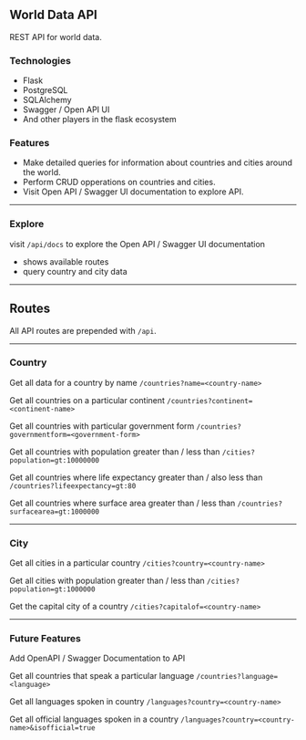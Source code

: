 ## World Data API
REST API for world data.

### Technologies
- Flask
- PostgreSQL
- SQLAlchemy
- Swagger / Open API UI
- And other players in the flask ecosystem

### Features

- Make detailed queries for information about countries and cities around the world.
- Perform CRUD opperations on countries and cities.
- Visit Open API / Swagger UI documentation to explore API.

---

### Explore

visit `/api/docs` to explore the Open API / Swagger UI documentation
- shows available routes
- query country and city data

---

## Routes

All API routes are prepended with `/api`.

---

### Country
Get all data for a country by name
`/countries?name=<country-name>`

Get all countries on a particular continent
`/countries?continent=<continent-name>`

Get all countries with particular government form
`/countries?governmentform=<government-form>`

Get all countries with population greater than / less than
`/cities?population=gt:10000000`

Get all countries where life expectancy greater than / also less than
`/countries?lifeexpectancy=gt:80`

Get all countries where surface area greater than / less than
`/countries?surfacearea=gt:1000000`


---

### City
Get all cities in a particular country
`/cities?country=<country-name>`

Get all cities with population greater than / less than
`/cities?population=gt:1000000`

Get the capital city of a country
`/cities?capitalof=<country-name>`

---

### Future Features
Add OpenAPI / Swagger Documentation to API

Get all countries that speak a particular language
`/countries?language=<language>`

Get all languages spoken in country
`/languages?country=<country-name>`

Get all official languages spoken in a country
`/languages?country=<country-name>&isofficial=true`
